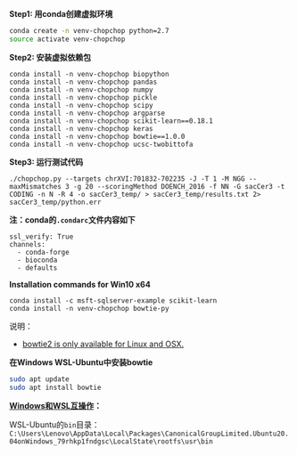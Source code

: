 **Step1: 用conda创建虚拟环境**

```bash
conda create -n venv-chopchop python=2.7
source activate venv-chopchop
```

**Step2: 安装虚拟依赖包**

```
conda install -n venv-chopchop biopython
conda install -n venv-chopchop pandas
conda install -n venv-chopchop numpy
conda install -n venv-chopchop pickle
conda install -n venv-chopchop scipy
conda install -n venv-chopchop argparse
conda install -n venv-chopchop scikit-learn==0.18.1
conda install -n venv-chopchop keras
conda install -n venv-chopchop bowtie==1.0.0
conda install -n venv-chopchop ucsc-twobittofa
```

**Step3: 运行测试代码**

```
./chopchop.py --targets chrXVI:701832-702235 -J -T 1 -M NGG --maxMismatches 3 -g 20 --scoringMethod DOENCH_2016 -f NN -G sacCer3 -t CODING -n N -R 4 -o sacCer3_temp/ > sacCer3_temp/results.txt 2> sacCer3_temp/python.err
```

**注：conda的`.condarc`文件内容如下**

```
ssl_verify: True
channels:
  - conda-forge
  - bioconda
  - defaults
```


**Installation commands for Win10 x64**

```
conda install -c msft-sqlserver-example scikit-learn
conda install -n venv-chopchop bowtie-py
```

说明：

* [bowtie2 is only available for Linux and OSX.](https://anaconda.org/bioconda/bowtie2)

**在Windows WSL-Ubuntu中安装bowtie**

```bash
sudo apt update
sudo apt install bowtie
```

**[Windows和WSL互操作](https://docs.microsoft.com/zh-cn/windows/wsl/interop)：**

WSL-Ubuntu的`bin`目录：`C:\Users\Lenovo\AppData\Local\Packages\CanonicalGroupLimited.Ubuntu20.04onWindows_79rhkp1fndgsc\LocalState\rootfs\usr\bin`


